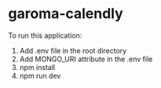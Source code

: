 # garoma-calendly

To run this application:
1. Add .env file in the root directory
2. Add  MONGO_URI attribute in the .env file 
3. npm install
3. npm run dev
